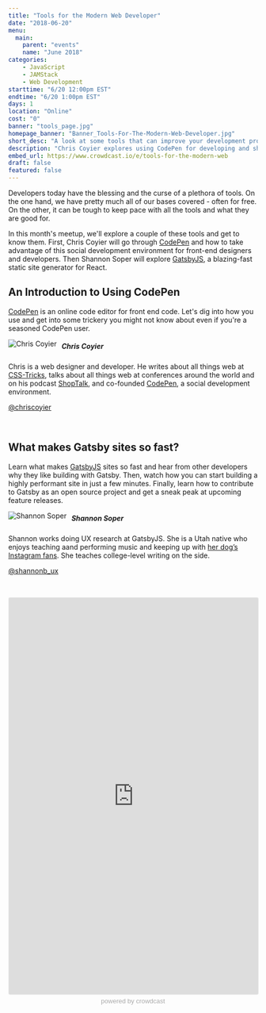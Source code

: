 ```yaml
---
title: "Tools for the Modern Web Developer"
date: "2018-06-20"
menu:
  main:
    parent: "events"
    name: "June 2018"
categories:
    - JavaScript
    - JAMStack
    - Web Development
starttime: "6/20 12:00pm EST"
endtime: "6/20 1:00pm EST"
days: 1
location: "Online"
cost: "0"
banner: "tools_page.jpg"
homepage_banner: "Banner_Tools-For-The-Modern-Web-Developer.jpg"
short_desc: "A look at some tools that can improve your development process."
description: "Chris Coyier explores using CodePen for developing and sharing code. Shannon Soper looks at building super fast sites using React, GraphQL and Gatsby."
embed_url: https://www.crowdcast.io/e/tools-for-the-modern-web
draft: false
featured: false
---
```


Developers today have the blessing and the curse of a plethora of tools. On the one hand, we have pretty much all of our bases covered - often for free. On the other, it can be tough to keep pace with all the tools and what they are good for.

In this month's meetup, we'll explore a couple of these tools and get to know them. First, Chris Coyier will go through [CodePen](https://codepen.io/) and how to take advantage of this social development environment for front-end designers and developers. Then Shannon Soper will explore [GatsbyJS](https://www.gatsbyjs.org/), a blazing-fast static site generator for React.

## An Introduction to Using CodePen

[CodePen](https://codepen.io/) is an online code editor for front end code. Let's dig into how you use and get into some trickery you might not know about even if you're a seasoned CodePen user.

<img src="/images/speakers/chriscoyier.jpg" style="float:left;margin-right: 10px;" alt="Chris Coyier">

##### Chris Coyier

Chris is a web designer and developer. He writes about all things web at [CSS-Tricks](https://css-tricks.com), talks about all things web at conferences around the world and on his podcast [ShopTalk](https://shoptalkshow.com), and co-founded [CodePen](https://codepen.io), a social development environment.

<i class="fa fa-twitter" aria-hidden="true"></i> [@chriscoyier](https://twitter.com/chriscoyier)

<br style="clear:both;">

## What makes Gatsby sites so fast?

Learn what makes [GatsbyJS](https://www.gatsbyjs.org/) sites so fast and hear from other developers why they like building with Gatsby. Then, watch how you can start building a highly performant site in just a few minutes. Finally, learn how to contribute to Gatsby as an open source project and get a sneak peak at upcoming feature releases.

<img src="/images/speakers/shannonsoper.jpg" style="float:left;margin-right: 10px;" alt="Shannon Soper">

##### Shannon Soper

Shannon works doing UX research at GatsbyJS. She is a Utah native who enjoys teaching aand performing music and keeping up with [her dog’s Instagram fans](https://www.instagram.com/dgtrwatson/). She teaches college-level writing on the side.

<i class="fa fa-twitter" aria-hidden="true"></i> [@shannonb_ux](https://twitter.com/shannonb_ux)

<br style="clear:both;">

<a name="register"></a>

<iframe width="100%" height="800" frameborder="0" marginheight="0" marginwidth="0" allowtransparency="true" src="https://www.crowdcast.io/e/tools-for-the-modern-web?navlinks=false&embed=true" style="border: 1px solid #EEE;border-radius:3px;"></iframe><a href="https://www.crowdcast.io/?utm_source=embed&utm_medium=website&utm_campaign=embed" style="color: #aaa; font-family: 'Helvetica', 'Arial', sans-serif;text-decoration: none;display: block;text-align: center;font-size: 13px;padding: 5px 0;">powered by crowdcast</a>
